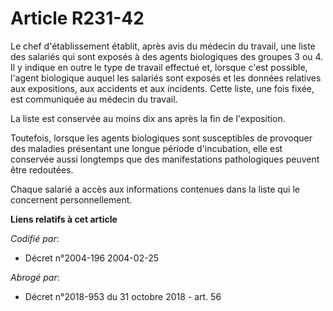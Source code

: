 # Article R231-42

Le chef d'établissement établit, après avis du médecin du travail, une liste des salariés qui sont exposés à des agents
biologiques des groupes 3 ou 4. Il y indique en outre le type de travail effectué et, lorsque c'est possible, l'agent
biologique auquel les salariés sont exposés et les données relatives aux expositions, aux accidents et aux incidents. Cette
liste, une fois fixée, est communiquée au médecin du travail.

La liste est conservée au moins dix ans après la fin de l'exposition.

Toutefois, lorsque les agents biologiques sont susceptibles de provoquer des maladies présentant une longue période
d'incubation, elle est conservée aussi longtemps que des manifestations pathologiques peuvent être redoutées.

Chaque salarié a accès aux informations contenues dans la liste qui le concernent personnellement.

**Liens relatifs à cet article**

_Codifié par_:

  - Décret n°2004-196 2004-02-25

_Abrogé par_:

  - Décret n°2018-953 du 31 octobre 2018 - art. 56
